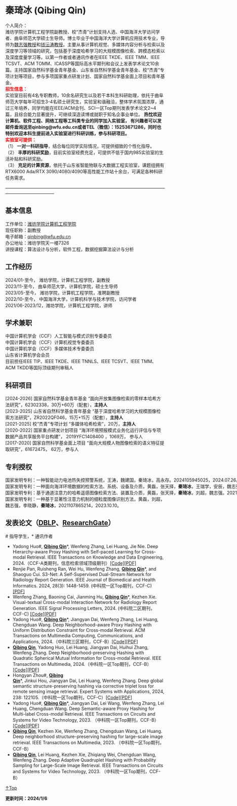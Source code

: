 <span id = "Top"> </span>
# 秦琦冰 (Qibing Qin)  
<p style="width:970px;">
    <img src="/personal-homepage/qin.JPG" align="right" width="180" hspace="5" vspace="5" />
    </p>
个人简介：<br>潍坊学院计算机工程学院副教授、校“杰青”计划支持人选、中国海洋大学访问学者、曲阜师范大学硕士生导师。博士毕业于中国海洋大学计算机应用技术专业，导师为<a href="https://it.ouc.edu.cn/wzq/main.htm">魏志强教授</a>和<a href="https://person.zju.edu.cn/ytqian">钱沄涛教授</a>。主要从事计算机视觉、多媒体内容分析与检索以及深度学习等领域的研究，包括基于深度哈希学习的大规模图像检索、跨模态检索以及深度度量学习等。以第一作者或者通讯作者在IEEE TKDE、IEEE TMM、IEEE TCSVT、ACM TOMM、ICASSP等国际高水平期刊和会议上发表学术论文10余篇。主持国家自然科学基金青年基金、山东省自然科学基金青年基金、校“杰青”专项计划等项目，参与多项国家重点研发计划、国家自然科学基金面上项目和青年基金。
<p style="color: red; margin: 0;"><strong>招生信息：</strong></p>
实验室目前有4名专职教师，10余名研究生以及若干本科生科研助理，依托于曲阜师范大学每年可招生3-4名硕士研究生，实验室和谐融洽，整体学术氛围浓厚，通过三年培养，同学均能在IEEE/ACM会刊、SCI一区Top期刊发表学术论文2~4篇，且综合能力显著提升，可继续深造读博或就职于知名企事业单位。
<strong>热忱欢迎计算机、软件工程、网络工程等工科类专业的同学加入实验室， 有兴趣者可以发邮件垂询送至qinbing@wfu.edu.cn或者TEL（微信）：15253671286，同时也特别欢迎本科生提前进入实验室进行科研训练，参与科研项目。</strong>
<p style="color: red; margin: 0;"><strong>实验室可提供：</strong></p>
（1）<strong> 一对一科研指导</strong>，结合每位同学实际情况，可提供细致的个性化指导。<br>
（2）<strong> 丰厚的科研奖励</strong>，目前实验室经费充足，可提供不低于国内985实验室的生活补贴和科研奖励。<br>
（3）<strong> 充足的计算资源</strong>，依托于山东省智能物联与大数据工程实验室，课题组拥有RTX6000 Ada/RTX 3090/4080/4090等高性能工作站十余台，可满足各种科研任务需求。  
  
———————————————————————————————————————————————   

## 基本信息
工作单位：[潍坊学院计算机工程学院](https://cs.wfu.edu.cn/)  
现任职称：副教授  
电子邮箱：qinbing@wfu.edu.cn  
办公地址：潍坊学院天一楼7326    
讲授课程：算法设计与分析，软件工程，数据挖掘算法设计与分析  

## 工作经历
2024/01-至今，   潍坊学院，计算机工程学院，副教授  
2023/11-至今，   曲阜师范大学，计算机学院，硕士生导师  
2023/05-至今，   潍坊学院，计算机工程学院，准聘副教授  
2022/10-至今，   中国海洋大学，计算机科学与技术学院，访问学者  
2021/06-2023/12，潍坊学院，计算机工程学院，讲师  


## 学术兼职
中国计算机学会（CCF）人工智能与模式识别专委委员  
中国计算机学会（CCF）计算机视觉专委委员  
中国计算机学会（CCF）多媒体技术专委委员  
山东省计算机学会会员  
目前担任IEEE TIP、IEEE TKDE、IEEE TNNLS、IEEE TCSVT、IEEE TMM、ACM TKDD等国际顶级期刊审稿人  

## 科研项目
[2024-2026] 国家自然科学基金青年基金 “面向开放集图像检索的零样本哈希方法研究”，62302338，30万+60万（配套），<strong>主持人</strong>  
[2023-2025] 山东省自然科学基金青年基金 “基于深度哈希学习的大规模图像检索方法研究”，ZR2022QF046，15万+15万（配套），<strong>主持人</strong>   
[2021-2025] 校“杰青”专项计划 “多媒体哈希检索”，20万，<strong>主持人</strong>   
[2020-2022] 国家重点研发计划项目 “海洋环境预报模式业务化运行评估与专项数据产品共享服务平台构建”， 2019YFC1408400 ，1069万， 参与人  
[2017-2020] 国家自然科学基金面上项目 “面向大规模人物图像检索的语义特征提取研究”，61672475， 62万，参与人  

## 专利授权
<div style="white-space: nowrap;">
  国家发明专利：一种智能动力电池热失控预警系统，王涛，魏建国，秦琦冰，高永存。2024105945025，2024.07.26。
</div>
<div style="white-space: nowrap;">
国家发明专利：一种面向海洋环境数据的检索方法、系统、设备及介质，黄磊，张天择，<strong>秦琦冰</strong>，王瑞学，安辰，魏志强。2021107865163，2024.03.05。  
</div>
<div style="white-space: nowrap;">
国家发明专利：基于通道注意力的哈希遥感图像检索方法、装置及介质，黄磊，张天择，<strong>秦琦冰</strong>，刘超，魏志强。2021108719785，2023.11.28。  
</div>
国家发明专利：一种基于显著性注意力机制的细粒度图像识别方法，黄磊，刘超，魏志强，李晓静，<strong>秦琦冰</strong>，2021107865214，2023.10.10。  

## 发表论文（<a href="https://dblp.org/pid/185/5154.html">DBLP</a>、<a href="https://www.researchgate.net/profile/Qin-Qibing-2">ResearchGate</a>）  
\# 指导学生，\* 通讯作者
* Yadong Huo#, <strong><u>Qibing Qin</u></strong>*, Wenfeng Zhang, Lei Huang, Jie Nie. Deep Hierarchy-aware Proxy Hashing with Self-paced Learning for Cross-modal Retrieval.  IEEE Transactions on Knowledge and Data Engineering, 2024.（CCF-A类期刊，信息检索领域顶级期刊）[[Code]](https://github.com/QinLab-WFU/DHaPH)[[PDF]](https://ieeexplore.ieee.org/document/10530441)
* Renjie Pan, Ruisheng Ran, Wei Hu, Wenfeng Zhang, <strong><u>Qibing Qin</u></strong>*, and Shaoguo Cui. S3-Net: A Self-Supervised Dual-Stream Network for Radiology Report Generation. IEEE Journal of Biomedical and Health Informatics. 2024, 28(3): 1448-1459. (中科院一区Top期刊，CCF-C) [[PDF]](https://ieeexplore.ieee.org/document/10372071)
* Wenfeng Zhang, Baoning Cai, Jianming Hu, <strong><u>Qibing Qin</u></strong>*, Kezhen Xie. Visual-textual Cross-modal Interaction Network for Radiology Report Generation. IEEE Signal Processing Letters, 2024. (中科院二区期刊，CCF-C) [[Code]](https://github.com/QinLab-WFU/VCIN)[[PDF]](https://ieeexplore.ieee.org/document/10475386)
* Yadong Huo#, <strong><u>Qibing Qin</u></strong>*, Jiangyan Dai,  Wenfeng Zhang, Lei Huang, Chengduan Wang. Deep Neighborhood-aware Proxy Hashing with Uniform Distribution Constraint for Cross-modal Retrieval. ACM Transactions on Multimedia Computing, Communications, and Applications, 2024.（中科院三区期刊，CCF-B）[[Code]](https://github.com/QinLab-WFU/OUR-DNPH)[[PDF]](https://dl.acm.org/doi/10.1145/3643639)
* <strong><u>Qibing Qin</u></strong>, Yadong Huo, Lei Huang, Jiangyan Dai, Huihui Zhang, Wenfeng Zhang. Deep Neighborhood-preserving Hashing with Quadratic Spherical Mutual Information for Cross-modal Retrieval. IEEE Transactions on Multimedia, 2024.（中科院一区Top期刊，CCF-B）[[Code]](https://github.com/QinLab-WFU/DNpH)[[PDF]](https://ieeexplore.ieee.org/abstract/document/10379137)
* Hongyan Zhou#, <strong><u>Qibing Qin</u></strong>*, Jinkui Hou, Jiangyan Dai, Lei Huang, Wenfeng Zhang. Deep global semantic structure-preserving hashing via corrective triplet loss for remote sensing image retrieval. Expert Systems with Applications, 2024, 238: 122105.（中科院一区Top期刊，CCF-C）[[Code]](https://github.com/QinLab-WFU/DGSSH)[[PDF]](https://www.sciencedirect.com/science/article/abs/pii/S0957417423026076)
* Yadong Huo#, <strong><u>Qibing Qin</u></strong>*, Jiangyan Dai, Lei Wang, Wenfeng Zhang, Lei Huang, Chengduan Wang. Deep Semantic-aware Proxy Hashing for Multi-label Cross-modal Retrieval. IEEE Transactions on Circuits and Systems for Video Technology, 2023. （中科院一区Top期刊，CCF-B）[[Code]](https://github.com/QinLab-WFU/DSPH)[[PDF]](https://ieeexplore.ieee.org/abstract/document/10149001/)
* <strong><u>Qibing Qin</u></strong>, Kezhen Xie, Wenfeng Zhang, Chengduan Wang, Lei Huang. Deep neighborhood structure-preserving hashing for large-scale image retrieval. IEEE Transactions on Multimedia, 2023. （中科院一区Top期刊，CCF-B） 
* <strong><u>Qibing Qin</u></strong>, Lei Huang, Kezhen Xie, Zhiqiang Wei, Chengduan Wang, Wenfeng Zhang. Deep Adaptive Quadruplet Hashing with Probability Sampling for Large-Scale Image Retrieval. IEEE Transactions on Circuits and Systems for Video Technology, 2023. （中科院一区Top期刊，CCF-B）


[↑Top](#Top)


**更新时间：2024/1/6**
